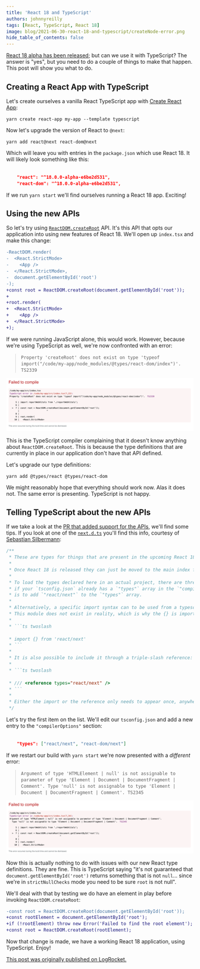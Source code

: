 ```yaml
---
title: 'React 18 and TypeScript'
authors: johnnyreilly
tags: [React, TypeScript, React 18]
image: blog/2021-06-30-react-18-and-typescript/createNode-error.png
hide_table_of_contents: false
---
```


[React 18 alpha has been released](https://reactjs.org/blog/2021/06/08/the-plan-for-react-18.html); but can we use it with TypeScript? The answer is "yes", but you need to do a couple of things to make that happen. This post will show you what to do.

## Creating a React App with TypeScript

Let's create ourselves a vanilla React TypeScript app with [Create React App](https://create-react-app.dev/):

```shell
yarn create react-app my-app --template typescript
```

Now let's upgrade the version of React to `@next`:

```shell
yarn add react@next react-dom@next
```

Which will leave you with entries in the `package.json` which use React 18. It will likely look something like this:

```json twoslash

    "react": "^18.0.0-alpha-e6be2d531",
    "react-dom": "^18.0.0-alpha-e6be2d531",
```

If we run `yarn start` we'll find ourselves running a React 18 app. Exciting!

## Using the new APIs

So let's try using [`ReactDOM.createRoot`](https://github.com/reactwg/react-18/discussions/5) API. It's this API that opts our application into using new features of React 18. We'll open up `index.tsx` and make this change:

```diff
-ReactDOM.render(
-  <React.StrictMode>
-    <App />
-  </React.StrictMode>,
-  document.getElementById('root')
-);
+const root = ReactDOM.createRoot(document.getElementById('root'));
+
+root.render(
+  <React.StrictMode>
+    <App />
+  </React.StrictMode>
+);
```

If we were running JavaScript alone, this would work. However, because we're using TypeScript as well, we're now confronted with an error:

> `Property 'createRoot' does not exist on type 'typeof import("/code/my-app/node_modules/@types/react-dom/index")'. TS2339`

![a screenshot of the Property 'createRoot' does not exist error](../static/blog/2021-06-30-react-18-and-typescript/createNode-error.png)

This is the TypeScript compiler complaining that it doesn't know anything about `ReactDOM.createRoot`. This is because the type definitions that are currently in place in our application don't have that API defined.

Let's upgrade our type definitions:

```shell
yarn add @types/react @types/react-dom
```

We might reasonably hope that everything should work now. Alas it does not. The same error is presenting. TypeScript is not happy.

## Telling TypeScript about the new APIs

If we take a look at the [PR that added support for the APIs](https://github.com/DefinitelyTyped/DefinitelyTyped/pull/53685), we'll find some tips. If you look at one of the [`next.d.ts`](https://github.com/DefinitelyTyped/DefinitelyTyped/blob/a07e9cfb005682fb6be0a2e85113eac131c3006f/types/react/next.d.ts) you'll find this info, courtesy of [Sebastian Silbermann](https://twitter.com/sebsilbermann):

````ts twoslash
/**
 * These are types for things that are present in the upcoming React 18 release.
 *
 * Once React 18 is released they can just be moved to the main index file.
 *
 * To load the types declared here in an actual project, there are three ways. The easiest one,
 * if your `tsconfig.json` already has a `"types"` array in the `"compilerOptions"` section,
 * is to add `"react/next"` to the `"types"` array.
 *
 * Alternatively, a specific import syntax can to be used from a typescript file.
 * This module does not exist in reality, which is why the {} is important:
 *
 * ```ts twoslash

 * import {} from 'react/next'
 * ```
 *
 * It is also possible to include it through a triple-slash reference:
 *
 * ```ts twoslash

 * /// <reference types="react/next" />
 * ```
 *
 * Either the import or the reference only needs to appear once, anywhere in the project.
 */
````

Let's try the first item on the list. We'll edit our `tsconfig.json` and add a new entry to the `"compilerOptions"` section:

```json twoslash

    "types": ["react/next", "react-dom/next"]
```

If we restart our build with `yarn start` we're now presented with a _different_ error:

> `Argument of type 'HTMLElement | null' is not assignable to parameter of type 'Element | Document | DocumentFragment | Comment'. Type 'null' is not assignable to type 'Element | Document | DocumentFragment | Comment'. TS2345`

![a screenshot of the null is not assignable error](../static/blog/2021-06-30-react-18-and-typescript/null_is_not_assignable-error.png)

Now this is actually nothing to do with issues with our new React type definitions. They are fine. This is TypeScript saying "it's not guaranteed that `document.getElementById('root')` returns something that is not `null`... since we're in `strictNullChecks` mode you need to be sure `root` is not null".

We'll deal with that by testing we do have an element in play before invoking `ReactDOM.createRoot`:

```diff
-const root = ReactDOM.createRoot(document.getElementById('root'));
+const rootElement = document.getElementById('root');
+if (!rootElement) throw new Error('Failed to find the root element');
+const root = ReactDOM.createRoot(rootElement);
```

Now that change is made, we have a working React 18 application, using TypeScript. Enjoy!

[This post was originally published on LogRocket.](https://blog.logrocket.com/how-to-use-typescript-with-react-18-alpha/)
